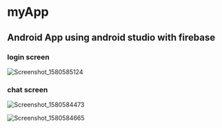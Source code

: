 # myApp
## Android App using android studio with firebase 

### login screen

![Screenshot_1580585124](https://user-images.githubusercontent.com/55231182/73597860-7bc23900-4539-11ea-9460-787f8dda022d.png )

### chat screen

![Screenshot_1580584473](https://user-images.githubusercontent.com/55231182/73597893-df4c6680-4539-11ea-83a6-29e5aa38eb50.png)


![Screenshot_1580584665](https://user-images.githubusercontent.com/55231182/73597903-02771600-453a-11ea-9a52-a56b9b494d89.png)

